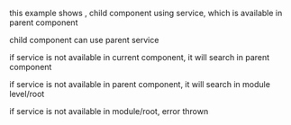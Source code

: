 this example shows , child component using service, which is available in parent component  

child component can use parent service  

if service is not available in current component, it will search in parent component  

if service is not available in parent component, it will search in module level/root  

if service is not available in module/root, error thrown  
